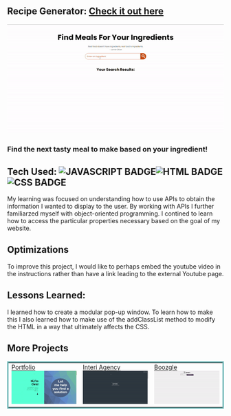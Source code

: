 ## Recipe Generator: <a href="https://recipe-gen.netlify.app" target="_blank">Check it out here</a>

<a href="https://recipe-gen.netlify.app" target="_blank"><img src="images/../Recipe_Generator/images/recipe.gif" /></a>

### Find the next tasty meal to make based on your ingredient!

## Tech Used: ![JAVASCRIPT BADGE](https://img.shields.io/static/v1?label=|&message=JAVASCRIPT&color=3c7f5d&style=plastic&logo=javascript)![HTML BADGE](https://img.shields.io/static/v1?label=|&message=HTML&color=285f65&style=plastic&logo=html5)![CSS BADGE](https://img.shields.io/static/v1?label=|&message=CSS&color=3c7f5d&style=plastic&logo=css3)

My learning was focused on understanding how to use APIs to obtain the information I wanted to display to the user. By working with APIs I further familiarzed myself with object-oriented programming. I contined to learn how to access the particular properties necessary based on the goal of my website.

## Optimizations

To improve this project, I would like to perhaps embed the youtube video in the instructions rather than have a link leading to the external Youtube page. 

## Lessons Learned:

I learned how to create a modular pop-up window. To learn how to make this I also learned how to make use of the addClassList method to modify the HTML in a way that ultimately affects the CSS.



## More Projects



<table bordercolor="#66b2b2">
  
  <tr>
    <td width="33.3%"  style="align:center;" valign="top">
<a target="_blank" href="https://github.com/christurc29/Portfolio">Portfolio</a>
        <br />
      <a target="_blank" href="https://github.com/christurc29/Portfolio">
            <img src="images/../Recipe_Generator/images/portfolio.gif" width="100%"  alt="Portfolio"/>
        </a>
    </td>
    <td width="33.3%" valign="top">
<a target="_blank" href="https://interi-design.netlify.app/"> Interi Agency</a>
      <br />
        <a target="_blank" href="https://interi-design.netlify.app/">
          <img src="images/../Recipe_Generator/images/interi.gif" width="100%" alt="Interi"/>
        </a>
    </td>
    <td width="33.3%" valign="top">
<a target="_blank" href="https://github.com/christurc29/Drink-Selector">Boozgle</a>
        <br />
        <a target="_blank" href="https://github.com/christurc29/Drink-Selector">
          <img src="images/../Recipe_Generator/images/boozgle.gif" width="100%" alt="Boozgle"/>
        </a>
    </td>
  </tr>
</table>

